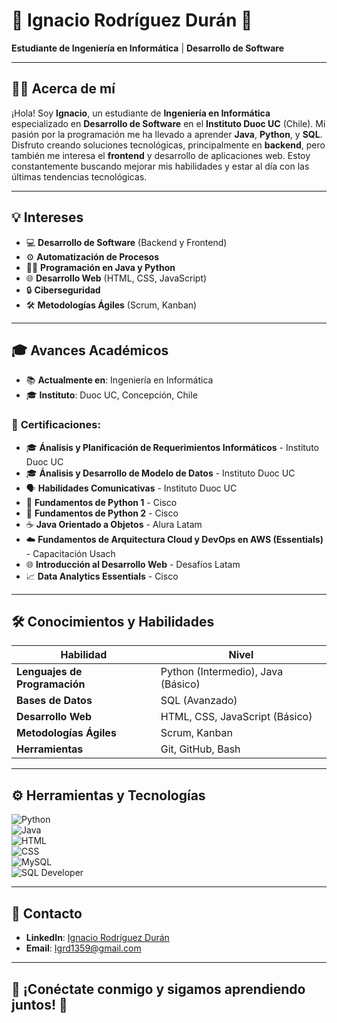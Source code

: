 # 🌟 **Ignacio Rodríguez Durán** 🌟  
**Estudiante de Ingeniería en Informática** | **Desarrollo de Software**

---

## 👨‍💻 **Acerca de mí**  
¡Hola! Soy **Ignacio**, un estudiante de **Ingeniería en Informática** especializado en **Desarrollo de Software** en el **Instituto Duoc UC** (Chile). Mi pasión por la programación me ha llevado a aprender **Java**, **Python**, y **SQL**. Disfruto creando soluciones tecnológicas, principalmente en **backend**, pero también me interesa el **frontend** y desarrollo de aplicaciones web. Estoy constantemente buscando mejorar mis habilidades y estar al día con las últimas tendencias tecnológicas.

---

## 💡 **Intereses**  
- 💻 **Desarrollo de Software** (Backend y Frontend)  
- ⚙️ **Automatización de Procesos**  
- 🧑‍💻 **Programación en Java y Python**  
- 🌐 **Desarrollo Web** (HTML, CSS, JavaScript)  
- 🔒 **Ciberseguridad**  
- 🛠 **Metodologías Ágiles** (Scrum, Kanban)

---

## 🎓 **Avances Académicos**  
- 📚 **Actualmente en**: Ingeniería en Informática
- 🎓 **Instituto**: Duoc UC, Concepción, Chile  

### 🏅 **Certificaciones**:
- 🎓 **Ánalisis y Planificación de Requerimientos Informáticos** - Instituto Duoc UC
- 🎓 **Ánalisis y Desarrollo de Modelo de Datos** - Instituto Duoc UC
- 🗣️ **Habilidades Comunicativas** - Instituto Duoc UC
- 🐍 **Fundamentos de Python 1** - Cisco  
- 🐍 **Fundamentos de Python 2** - Cisco  
- ☕ **Java Orientado a Objetos** - Alura Latam  
- ☁️ **Fundamentos de Arquitectura Cloud y DevOps en AWS (Essentials)** - Capacitación Usach
- 🌐 **Introducción al Desarrollo Web** - Desafíos Latam
- 📈 **Data Analytics Essentials** - Cisco

---

## 🛠 **Conocimientos y Habilidades**  

| **Habilidad**                  | **Nivel**                                       |
|---------------------------------|-------------------------------------------------|
| **Lenguajes de Programación**   | Python (Intermedio), Java (Básico) |
| **Bases de Datos**              | SQL (Avanzado)   |
| **Desarrollo Web**              | HTML, CSS, JavaScript (Básico)                  |
| **Metodologías Ágiles**         | Scrum, Kanban                                   |
| **Herramientas**                | Git, GitHub, Bash|

---

## ⚙️ **Herramientas y Tecnologías**  
![Python](https://img.shields.io/badge/-Python-3776AB?logo=python&logoColor=white)  
![Java](https://img.shields.io/badge/-Java-007396?logo=java&logoColor=white)  
![HTML](https://img.shields.io/badge/-HTML-E34F26?logo=html5&logoColor=white)  
![CSS](https://img.shields.io/badge/-CSS-1572B6?logo=css3&logoColor=white)  
![MySQL](https://img.shields.io/badge/-MySQL-4479A1?logo=mysql&logoColor=white)  
![SQL Developer](https://img.shields.io/badge/-SQL%20Developer-FF5733?logo=oracle&logoColor=white)

---

## 📲 **Contacto**  

- **LinkedIn**: [Ignacio Rodríguez Durán](https://www.linkedin.com/in/ignaciorodriguezduran/)  
- **Email**: [Igrd1359@gmail.com](mailto:Igrd1359@gmail.com)  

---

## 🌟 **¡Conéctate conmigo y sigamos aprendiendo juntos!** 🌟
